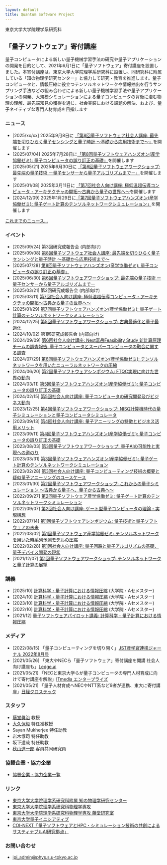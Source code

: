 ```yaml
---
layout: default
title: Quantum Software Project
---
```


東京大学大学院理学系研究科
##  「量子ソフトウェア」寄付講座

量子コンピュータによる新しい量子機械学習手法の研究や量子アプリケーションの開発を目的として、2021年6月1日に「量子ソフトウェア」寄付講座を設置しました。本寄付講座は、東京大学大学院理学系研究科に設置し、同研究科に附属している「知の物理学研究センター」と協力して研究・教育を推進します。量子コンピュータと、情報圧縮に役立つテンソルネットワークや情報抽出を行うサンプリング手法などの組み合わせによる新しい量子機械学習手法や量子アプリケーションの開発、大規模シミュレーションによる量子コンピュータの背後に潜む物理の理解、最先端知見の獲得を通じ、社会実装における課題の解決、および、量子ネイティブな専門人材育成を目指します

### ニュース

* [2025/xx/xx] 2025年9月8日に [「第8回量子ソフトウェア社会人講座: 最先端を切りひらく量子センシングと量子時計 〜基礎から応用技術まで〜」](openseminar202509)を開催します
* [2025/07/04] 2025年7月28日に[「第8回量子ソフトウェアハンズオン(産学協働ゼミ): 量子コンピュータの誤り訂正の基礎」](handson202507)を開催します
* [2025/05/21] 2025年6月30日に [「第6回量子ソフトウェアワークショップ: 最先端の量子技術 ー量子センサーから量子アルゴリズムまでー」](workshop202506)を開催します
* [2025/01/08] 2025年3月11日に [「第7回社会人向け講座: 極低温超伝導コンピュータ・アーキテクチャの開拓〜古典から量子の世界へ〜](openseminar202503)を開催します
* [2024/12/09] 2025年1月29日に[「第7回量子ソフトウェアハンズオン(産学協働ゼミ): 量子ゲート計算のテンソルネットワークシミュレーション」](handson202501)を開催します

[これまでのニュース...](news)

### イベント

* [2025/09/24] 第3回研究成報告会 (内部向け)
* [2025/09/08] [第8回量子ソフトウェア社会人講座: 最先端を切りひらく量子センシングと量子時計 〜基礎から応用技術まで〜](openseminar202509)
* [2025/07/28] [第8回量子ソフトウェアハンズオン(産学協働ゼミ): 量子コンピュータの誤り訂正の基礎」](handson202507)
* [2025/06/30] [第6回量子ソフトウェアワークショップ: 最先端の量子技術 ー量子センサーから量子アルゴリズムまでー](workshop202506)
* [2025/03/21] 第2回研究成報告会 (内部向け)
* [2025/03/11] [第7回社会人向け講座: 極低温超伝導コンピュータ・アーキテクチャの開拓〜古典から量子の世界へ〜](openseminar202503)
* [2025/01/29] [第7回量子ソフトウェアハンズオン(産学協働ゼミ): 量子ゲート計算のテンソルネットワークシミュレーション](handson202501)
* [2024/12/25] [第5回量子ソフトウェアワークショップ: 古典最適化と量子最適化](workshop202412)
* [2024/10/02] 第1回研究成報告会 (内部向け)
* [2024/09/09] [第6回社会人向け講座: Next富岳Feasibility Study 新計算原理チームの調査報告: 量子コンピュータとスーパーコンピュータの融合に関する調査](openseminar202409)
* [2024/07/29] [第6回量子ソフトウェアハンズオン(産学協働ゼミ): テンソルネットワークを用いたニューラルネットワークの圧縮](handson202407)
* [2024/06/20] [第2回量子ソフトウェアシンポジウム: FTQC実現に向けた世界の動向](symposium202406)
* [2024/03/11] [第5回量子ソフトウェアハンズオン(産学協働ゼミ): 量子コンピュータの誤り訂正の基礎](handson202403)
* [2024/02/15] [第5回社会人向け講座: 量子コンピュータの研究開発及びビジネス動向](openseminar202402)
* [2023/12/25] [第4回量子ソフトウェアワークショップ: NISQ計算機時代の量子シミュレーションと量子コンピュータシミュレータ](workshop202312)
* [2023/09/13] [第4回社会人向け講座: 量子アニーリングの特徴とビジネス活用メリット](openseminar202309)
* [2023/09/11] [第4回量子ソフトウェアハンズオン(産学協働ゼミ): 量子コンピュータの誤り訂正の基礎](handson202309)
* [2023/08/03] [第3回量子ソフトウェアワークショップ: 量子AIの可能性と実現への道のり](workshop202308)
* [2023/03/31] [第3回量子ソフトウェアハンズオン(産学協働ゼミ): 量子ゲート計算のテンソルネットワークシミュレーション](joint202303)
* [2023/02/28] [第3回社会人向け講座: 量子コンピューティング技術の概要と疑似量子アニーリングのユースケース](openseminar202302)
* [2023/01/30] [第2回量子ソフトウェアワークショップ: これからの量子シミュレーション 〜古典から量子へ、量子から古典へ〜](workshop202301)
* [2022/09/27] [第2回量子ソフトウェア産学協働ゼミ: 量子ゲート計算のテンソルネットワークシミュレーション](joint202209)
* [2022/09/07] [第2回社会人向け講座: ゲート型量子コンピュータの理論・実現構想](openseminar202209)
* [2022/07/14] [第1回量子ソフトウェアシンポジウム:  量子技術と量子ソフトウェアの未来](symposium202207)
* [2022/03/02] [第1回量子ソフトウェア産学協働ゼミ: テンソルネットワークを用いた時系列予測モデルの圧縮](joint202203)
* [2022/02/28] [第1回社会人向け講座: 量子回路と量子アルゴリズムの基礎、量子デバイス開発の現状](openseminar202202)
* [2021/12/07] [第1回量子ソフトウェアワークショップ: テンソルネットワークと量子計算の展望](workshop202112)

### 講義

* [2025/10] [計算科学・量子計算における情報圧縮](https://catalog.he.u-tokyo.ac.jp/detail?code=35603-0126&year=2025) (大学院・Aセメスター)
* [2024/10] [計算科学・量子計算における情報圧縮](https://catalog.he.u-tokyo.ac.jp/detail?code=35603-0126&year=2024) (大学院・Aセメスター)
* [2023/10] [計算科学・量子計算における情報圧縮](https://catalog.he.u-tokyo.ac.jp/detail?code=35603-0126&year=2023) (大学院・Aセメスター)
* [2022/10] [計算科学・量子計算における情報圧縮](https://catalog.he.u-tokyo.ac.jp/detail?code=3752-094&year=2022) (大学院・Aセメスター)
* [2021/12] [量子ソフトウェアパイロット講義: 計算科学・量子計算における情報圧縮](https://github.com/utokyo-qsw/data-compression)

### メディア

* [2022/08/15] 「量子コンピューティングを切り開く」[JST産学官連携ジャーナル 2022年8月号](https://www.jst.go.jp/tt/journal/journal_contents/2022/08/2208-04_article.html)
* [2021/05/26] 「東大やNECら「量子ソフトウェア」寄付講座を開講 社会人向け講座も」[Ledge.ai](https://ledge.ai/u-tokyo-quantum-software/)
* [2021/05/21] 「NECと東京大学らが量子コンピュータの専門人材育成に向けて寄付講座を解説」[ITmedia エンタープライズ](https://www.itmedia.co.jp/enterprise/articles/2105/25/news041.html)
* [2021/05/21] 「量子人材育成へNECやNTT系など9者が連携、東大に寄付講座」[日経クロステック](https://xtech.nikkei.com/atcl/nxt/column/18/01537/00083/)

### スタッフ

* [藤堂眞治](https://exa.phys.s.u-tokyo.ac.jp/ja/members/wistaria) 教授
* [大久保毅](https://tsuyoshi-okubo.com) 特任准教授
* Sayan Mukherjee 特任助教
* 岩木惇司 特任助教
* 坂下達哉 特任助教
* [秋山進一郎](https://akiyama-es.github.io/index.html) 客員共同研究員

### 協賛企業・協力企業

* [協賛企業・協力企業一覧](sponsor)

### リンク

* [東京大学大学院理学系研究科附属 知の物理学研究センター](https://www.phys.s.u-tokyo.ac.jp/lp/ipi/)
* [東京大学大学院理学系研究科物理学専攻](https://www.phys.s.u-tokyo.ac.jp/)
* [東京大学大学院理学系研究科物理学専攻 藤堂研究室](https://exa.phys.s.u-tokyo.ac.jp/)
* [東京大学量子イニシアティブ](https://www.u-tokyo.ac.jp/adm/fsi/ja/projects/quantum/project_00066.html)
* [COI-NEXT「量子ソフトウェアとHPC・シミュレーション技術の共創によるサスティナブルAI研究拠点」](https://sqai.jp)

### お問い合わせ

* [ipi_admin@phys.s.u-tokyo.ac.jp](mailto:ipi_admin@phys.s.u-tokyo.ac.jp)
